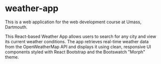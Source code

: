 # weather-app
This is a web application for the web development course at Umass, Dartmouth.

This React-based Weather App allows users to search for any city and view its current weather conditions. The app retrieves real-time weather data from the OpenWeatherMap API and displays it using clean, responsive UI components styled with React Bootstrap and the Bootswatch "Morph" theme.
